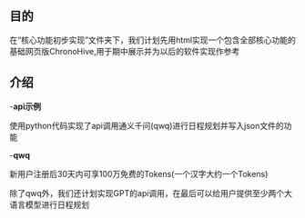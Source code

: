 ## 目的

在“核心功能初步实现”文件夹下，我们计划先用html实现一个包含全部核心功能的基础网页版ChronoHive,用于期中展示并为以后的软件实现作参考

## 介绍

-**api示例**

使用python代码实现了api调用通义千问(qwq)进行日程规划并写入json文件的功能

-**qwq**

新用户注册后30天内可享100万免费的Tokens(一个汉字大约一个Tokens)

除了qwq外，我们还计划实现GPT的api调用，在最后可以给用户提供至少两个大语言模型进行日程规划
